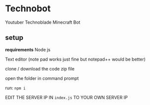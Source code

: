 # Technobot
 Youtuber Technoblade Minecraft Bot
 
 ## setup

__requirements__
Node js

Text editor (note pad works just fine but notepad++ would be better)

clone / download the code zip file

open the folder in command prompt 

run: `npm i`

EDIT THE SERVER IP IN `index.js` TO YOUR OWN SERVER IP
